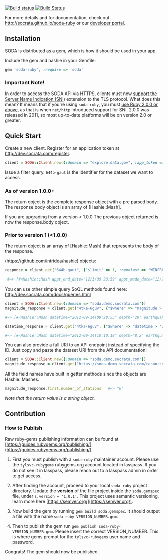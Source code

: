 
[![Build status](https://ci.appveyor.com/api/projects/status/4uaa2irr26deoffv?svg=true)](https://ci.appveyor.com/project/chrismetcalf/soda-ruby)
[![Build Status](https://travis-ci.org/socrata/soda-ruby.svg?branch=master)](https://travis-ci.org/socrata/soda-ruby)

For more details and for documentation, check out <http://socrata.github.io/soda-ruby> or our [developer portal](http://dev.socrata.com).

## Installation

SODA is distributed as a gem, which is how it should be used in your app.

Include the gem and hashie in your Gemfile:

```ruby
gem 'soda-ruby', :require => 'soda'
```

### Important Note!

In order to access the SODA API via HTTPS, clients must now [support the Server Name Indication (SNI)](https://dev.socrata.com/changelog/2016/08/24/sni-now-required-for-https-connections.html) extension to the TLS protocol. What does this mean? It means that if you're using `soda-ruby`, you must [use Ruby 2.0.0 or above](https://en.wikipedia.org/wiki/Server_Name_Indication), as that is when `net/http` introduced support for SNI. 2.0.0 was released in 2011, so most up-to-date platforms will be on version 2.0 or greater.

## Quick Start

Create a new client. Register for an application token at <http://dev.socrata.com/register>.

```ruby
client = SODA::Client.new({:domain => "explore.data.gov", :app_token => "CGxadgoQlgQSev4zyUh5aR5J3"})
```

Issue a filter query. `644b-gaut` is the identifier for the dataset we want to access.

### As of version 1.0.0+

The return object is the complete response object with a pre parsed body. The response.body object is an array of [Hashie::Mash].

If you are upgrading from a version < 1.0.0 The previous object returned is now the response.body object.

### Prior to version 1 (<1.0.0)

The return object is an array of [Hashie::Mash] that represents the body of the response.

(https://github.com/intridea/hashie) objects:

```ruby
response = client.get("644b-gaut", {"$limit" => 1, :namelast => "WINFREY", :namefirst => "OPRAH"})

 #=> [#<Hashie::Mash appt_end_date="12/3/09 23:59" appt_made_date="12/2/09 18:05" appt_start_date="12/3/09 9:30" caller_name_first="SALLY" caller_name_last="ARMBRUSTER" last_updatedby="J7" lastentrydate="12/2/09 18:05" meeting_loc="WH" meeting_room="DIP ROOM" namefirst="OPRAH" namelast="WINFREY" post="WIN" release_date=1269586800 terminal_suffix="J7" total_people="10" type_of_access="VA" uin="U60816" visitee_namefirst="SEMONTI" visitee_namelast="STEPHENS">]
```

You can use other simple query SoQL methods found here: <http://dev.socrata.com/docs/queries.html>

```ruby
client = SODA::Client.new({:domain => "soda.demo.socrata.com"})
magnitude_response = client.get("4tka-6guv", {"$where" => "magnitude > '3.0'"})

#=> [#<Hashie::Mash datetime="2012-09-14T09:28:55" depth="20" earthquake_id="12258012" location=#<Hashie::Mash latitude="19.7859" longitude="-64.0849" needs_recoding=false> magnitude="3.1" number_of_stations="6" region="north of the Virgin Islands" source="pr" version="0">, #<Hashie::Mash datetime="2012-09-14T07:58:39" depth="74" earthquake_id="12258011" location=#<Hashie::Mash latitude="19.5907" longitude="-64.1723" needs_recoding=false> magnitude="3.3" number_of_stations="4" region="Virgin Islands region" source="pr" version="0">, ... ]

datetime_response = client.get("4tka-6guv", {"$where" => "datetime > '2012-09-14T09:28:55' AND datetime < '2012-12-25T09:00:00'"})

#=> [#<Hashie::Mash datetime="2012-09-14T10:10:19" depth="8.2" earthquake_id="00388609" location=#<Hashie::Mash latitude="36.9447" longitude="-117.6778" needs_recoding=false> magnitude="1.7" number_of_stations="29" region="Northern California" source="nn" version="9">, #<Hashie::Mash datetime="2012-09-14T10:06:11" depth="6.4" earthquake_id="00388607" location=#<Hashie::Mash latitude="36.9417" longitude="-117.6903" needs_recoding=false> magnitude="1.7" number_of_stations="29" region="Central California" source="nn" version="9">, ... ]
```

You can also provide a full URI to an API endpoint instead of specifying the ID. Just copy and paste the dataset URI from the API documentation!

```ruby
client = SODA::Client.new({:domain => "soda.demo.socrata.com"})
magnitude_response = client.get("https://soda.demo.socrata.com/resource/4tka-6guv.json", {"$where" => "magnitude > '3.0'"})
```

All the field names have built in getter methods since the objects are Hashie::Mashes.

```ruby
magnitude_response.first.number_of_stations   #=> "6"
```
*Note that the return value is a string object.*

## Contribution

### How to Publish
Raw ruby-gems publishing information can be found at [https://guides.rubygems.org/publishing/](https://guides.rubygems.org/publishing/).

1) First you must publish with a `soda-ruby` maintainer account. Please use the `tylsvc-rubygems` rubygems.org account located in lasspass. If you do not see it in lasspass, please reach out to a lasspass admin in order to get access.

1) After finding the account, proceed to your local `soda-ruby` project directory. Update the **version** of the file project inside the `soda.gemspec` file, under `s.version = '1.0.1'`. This project uses semantic versioning, learn more here [https://semver.org/](https://semver.org/).

1) Now build the gem by running `gem build soda.gemspec`. It should output a file with the name `soda-ruby-VERSION_NUMBER.gem`.

2) Then to publish the gem run `gem publish soda-ruby-VERSION_NUMBER.gem`. Please insert the correct VERSION_NUMBER. This is where gems prompt for the `tylsvc-rubygems` user name and password.

Congrats! The gem should now be published.